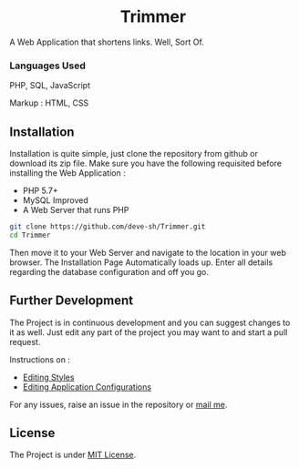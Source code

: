 # <div align='center'>Trimmer</div>

A Web Application that shortens links. Well, Sort Of.

### Languages Used

PHP, SQL, JavaScript

Markup : HTML, CSS

## Installation

Installation is quite simple, just clone the repository from github or download its zip file. Make sure you have the following requisited before installing the Web Application : 

* PHP 5.7+
* MySQL Improved
* A Web Server that runs PHP

```bash
git clone https://github.com/deve-sh/Trimmer.git
cd Trimmer
```

Then move it to your Web Server and navigate to the location in your web browser. The Installation Page Automatically loads up. Enter all details regarding the database configuration and off you go.

## Further Development

The Project is in continuous development and you can suggest changes to it as well. Just edit any part of the project you may want to and start a pull request.

Instructions on :

* [Editing Styles](https://github.com/deve-sh/Trimmer/blob/master/styles/README.md)
* [Editing Application Configurations](https://github.com/deve-sh/Trimmer/blob/master/inc/README.md)

For any issues, raise an issue in the repository or [mail me](mailto:devesh2027@gmail.com).

## License

The Project is under [MIT License](https://github.com/deve-sh/Trimmer/blob/master/LICENSE).